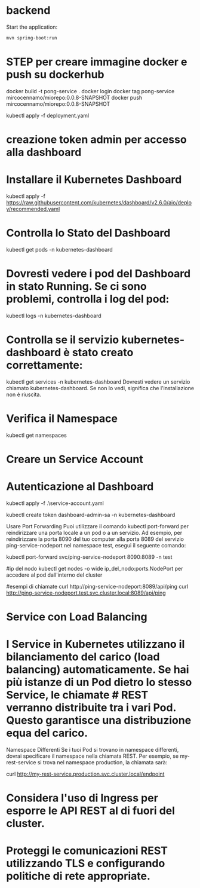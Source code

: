 # backend

Start the application:
```bash
mvn spring-boot:run
```
# STEP per creare immagine docker e push su dockerhub
docker build -t pong-service .
docker login
docker tag pong-service mircocennamo/miorepo:0.0.8-SNAPSHOT
docker push mircocennamo/miorepo:0.0.8-SNAPSHOT

kubectl apply -f deployment.yaml

# creazione token admin per accesso alla dashboard
# Installare il Kubernetes Dashboard
kubectl apply -f https://raw.githubusercontent.com/kubernetes/dashboard/v2.6.0/aio/deploy/recommended.yaml
# Controlla lo Stato del Dashboard
kubectl get pods -n kubernetes-dashboard
# Dovresti vedere i pod del Dashboard in stato Running. Se ci sono problemi, controlla i log del pod:
kubectl logs -n kubernetes-dashboard <nome-del-pod>
# Controlla se il servizio kubernetes-dashboard è stato creato correttamente:
kubectl get services -n kubernetes-dashboard
Dovresti vedere un servizio chiamato kubernetes-dashboard. Se non lo vedi, significa che l'installazione non è riuscita.
# Verifica il Namespace
kubectl get namespaces

# Creare un Service Account
# Autenticazione al Dashboard
kubectl apply -f .\service-account.yaml

kubectl create token dashboard-admin-sa -n kubernetes-dashboard



Usare Port Forwarding
Puoi utilizzare il comando kubectl port-forward per reindirizzare una porta locale a un pod o a un servizio. Ad esempio, per reindirizzare la porta 8090 del tuo computer alla porta 8089 del servizio ping-service-nodeport nel namespace test, esegui il seguente comando:

kubectl port-forward svc/ping-service-nodeport 8090:8089 -n test


#ip del nodo
kubectl get nodes -o wide
ip_del_nodo:ports.NodePort per accedere al pod dall'interno del cluster


#esempi di chiamate
curl http://ping-service-nodeport:8089/api/ping
curl http://ping-service-nodeport.test.svc.cluster.local:8089/api/ping

# Service con Load Balancing
# I Service in Kubernetes utilizzano il bilanciamento del carico (load balancing) automaticamente. Se hai più istanze di un Pod dietro lo stesso Service, le chiamate # REST verranno distribuite tra i vari Pod. Questo garantisce una distribuzione equa del carico.



Namespace Differenti
Se i tuoi Pod si trovano in namespace differenti, dovrai specificare il namespace nella chiamata REST. Per esempio, se my-rest-service si trova nel namespace production, la chiamata sarà:

curl http://my-rest-service.production.svc.cluster.local/endpoint
# Considera l'uso di Ingress per esporre le API REST al di fuori del cluster.
# Proteggi le comunicazioni REST utilizzando TLS e configurando politiche di rete appropriate.